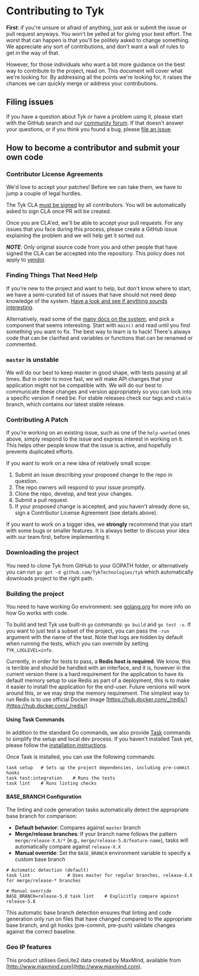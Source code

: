 # Contributing to Tyk

**First**: if you're unsure or afraid of anything, just ask or submit the issue or pull request anyways. You won't be yelled at for giving your best effort. The worst that can happen is that you'll be politely asked to change something. We appreciate any sort of contributions, and don't want a wall of rules to get in the way of that.

However, for those individuals who want a bit more guidance on the best way to contribute to the project, read on. This document will cover what we're looking for. By addressing all the points we're looking for, it raises the chances we can quickly merge or address your contributions.

## Filing issues

If you have a question about Tyk or have a problem using it, please
start with the GitHub search and our [community forum](https://community.tyk.io). If that doesn't answer your questions, or if you think you found a bug, please [file an
issue](https://github.com/TykTechnologies/tyk/issues/new).

## How to become a contributor and submit your own code

### Contributor License Agreements

We'd love to accept your patches! Before we can take them, we have to jump a couple of legal hurdles.

The Tyk CLA [must be signed](https://github.com/TykTechnologies/tyk/blob/master/CLA.md) by all contributors. You will be automatically asked to sign CLA once PR will be created.

Once you are CLA'ed, we'll be able to accept your pull requests. For any issues that you face during this process, please create a GitHub issue explaining the problem and we will help get it sorted out.

***NOTE***: Only original source code from you and other people that have
signed the CLA can be accepted into the repository. This policy does not
apply to [vendor](vendor/).

### Finding Things That Need Help

If you're new to the project and want to help, but don't know where to start,
we have a semi-curated list of issues that have should not need deep knowledge
of the system.  [Have a look and see if anything sounds
interesting](https://github.com/TykTechnologies/tyk/issues?q=is%3Aopen+is%3Aissue+label%3Ahelp-wanted).

Alternatively, read some of the [many docs on the system](https://tyk.io/docs/getting-started/), and pick a component that seems
interesting.  Start with `main()` and read
until you find something you want to fix.  The best way to learn is to hack!
There's always code that can be clarified and variables or functions that can
be renamed or commented.

### `master` is unstable

We will do our best to keep master in good shape, with tests passing at all times. But in order to move fast, we will make API changes that your application might not be compatible with. We will do our best to communicate these changes and version appropriately so you can lock into a specific version if need be. For stable releases check our tags and `stable` branch, which contains our latest stable release.


### Contributing A Patch

If you're working on an existing issue, such as one of the `help-wanted` ones
above, simply respond to the issue and express interest in working on it.  This
helps other people know that the issue is active, and hopefully prevents
duplicated efforts.

If you want to work on a new idea of relatively small scope:

1. Submit an issue describing your proposed change to the repo in question.
1. The repo owners will respond to your issue promptly.
1. Clone the repo, develop, and test your changes.
1. Submit a pull request.
1. If your proposed change is accepted, and you haven't already done so, sign a
   Contributor License Agreement (see details above).

If you want to work on a bigger idea, we **strongly** recommend that you start with
some bugs or smaller features. It is always better to discuss your idea with our team first, before implementing it.

### Downloading the project
You need to clone Tyk from GitHub to your GOPATH folder, or alternatively you can run `go get -d github.com/TykTechnologies/tyk` which automatically downloads project to the right path.

### Building the project
You need to have working Go environment: see [golang.org](https://golang.org/doc/code.html) for more info on how Go works with code.

To build and test Tyk use built-in `go` commands: `go build` and `go test -v`. If you want to just test a subset of the project, you can pass the `-run` argument with the name of the test. Note that logs are hidden by default when running the tests, which you can override by setting `TYK_LOGLEVEL=info`.

Currently, in order for tests to pass, a **Redis host is required**. We know, this is terrible and should be handled with an interface, and it is, however in the current version there is a hard requirement for the application to have its default memory setup to use Redis as part of a deployment, this is to make it easier to install the application for the end-user. Future versions will work around this, or we may drop the memory requirement. The simplest way to run Redis is to use official Docker image [https://hub.docker.com/_/redis/](https://hub.docker.com/_/redis/)

#### Using Task Commands

In addition to the standard Go commands, we also provide [Task](https://taskfile.dev/) commands to simplify the setup and local dev process.
If you haven't installed Task yet, please follow the [installation instructions](https://taskfile.dev/installation).

Once Task is installed, you can use the following commands:

```shell
task setup   # Sets up the project dependencies, including pre-commit hooks
task test:integration    # Runs the tests
task lint    # Runs linting checks
```

#### BASE_BRANCH Configuration

The linting and code generation tasks automatically detect the appropriate base branch for comparison:

- **Default behavior**: Compares against `master` branch
- **Merge/release branches**: If your branch name follows the pattern `merge/release-X.X/*` (e.g., `merge/release-5.8/feature-name`), tasks will automatically compare against `release-X.X`
- **Manual override**: Set the `BASE_BRANCH` environment variable to specify a custom base branch

```shell
# Automatic detection (default)
task lint              # Uses master for regular branches, release-X.X for merge/release-* branches

# Manual override
BASE_BRANCH=release-5.8 task lint    # Explicitly compare against release-5.8
```

This automatic base branch detection ensures that linting and code generation only run on files that have changed compared to the appropriate base branch, and git hooks (pre-commit, pre-push) validate changes against the correct baseline.

### Geo IP features
This product utilises GeoLite2 data created by MaxMind, available from [http://www.maxmind.com](http://www.maxmind.com).
